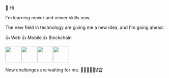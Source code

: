 👋 Hi

I'm learning newer and newer skills now.

The new field in technology are giving me a new idea, and I'm going ahead.

👍 Web
👍 Mobile
👍 Blockchain

<div style="display:flex;">
<img src="https://solidity.readthedocs.io/en/develop/_images/logo.svg" width="50"/>
<img src="https://www.google.com/url?sa=i&url=https%3A%2F%2Fen.wikipedia.org%2Fwiki%2FC_Sharp_(programming_language)&psig=AOvVaw3aeo52y9o8eNtgUGb4zteJ&ust=1643197019739000&source=images&cd=vfe&ved=0CAgQjRxqFwoTCNC06t7mzPUCFQAAAAAdAAAAABAD" width="50"/>
<img src="https://freepngimg.com/save/88891-helmet-cap-hard-hat-yellow-free-frame/1500x1500" width="50"/>
<img src="https://101blockchains.com/wp-content/uploads/2021/05/Truffle-300x300.png" width="50"/>
</div>

New challenges are waiting for me.  🙌🥇🥈🥉🏅🎖🏆

